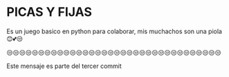 # PICAS Y FIJAS
Es un juego basico en python para colaborar, mis muchachos son una piola 😊💕😒

😒😒😒😒😒😒😒😒😒😒😒😒😒😒😒😒😒😒😒😒😒😒😒😒😒😒😒😒😒😒😒😒😒😒

Este mensaje es parte del tercer commit